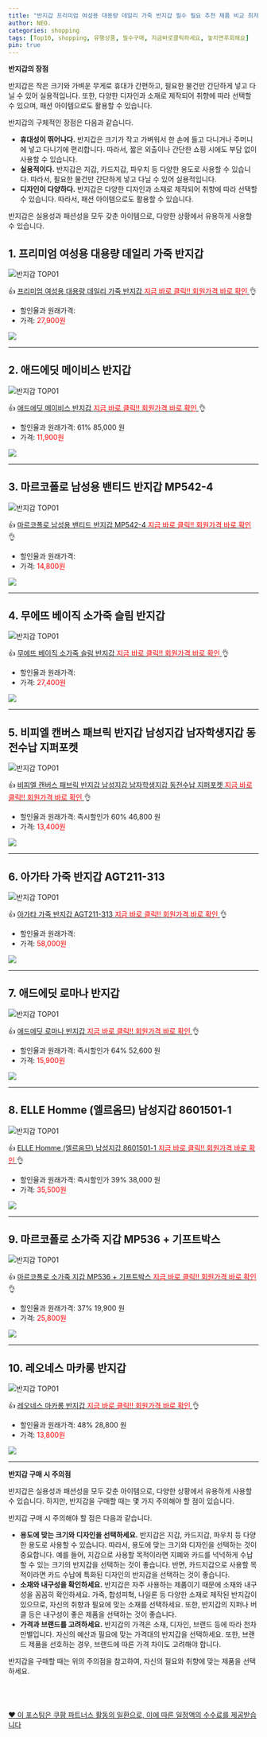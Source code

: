 ```yaml
---
title: "반지갑 프리미엄 여성용 대용량 데일리 가죽 반지갑 필수 필요 추천 제품 비교 최저 가격 비교 장점 구매 후기 구매평"
author: NEO.
categories: shopping
tags: [Top10, shopping, 유행상품, 필수구매, 지금바로클릭하세요, 놓치면후회해요]
pin: true
---
```

**반지갑의 장점**

반지갑은 작은 크기와 가벼운 무게로 휴대가 간편하고, 필요한 물건만 간단하게 넣고 다닐 수 있어 실용적입니다. 또한, 다양한 디자인과 소재로 제작되어 취향에 따라 선택할 수 있으며, 패션 아이템으로도 활용할 수 있습니다.

반지갑의 구체적인 장점은 다음과 같습니다.

* **휴대성이 뛰어나다.** 반지갑은 크기가 작고 가벼워서 한 손에 들고 다니거나 주머니에 넣고 다니기에 편리합니다. 따라서, 짧은 외출이나 간단한 쇼핑 시에도 부담 없이 사용할 수 있습니다.
* **실용적이다.** 반지갑은 지갑, 카드지갑, 파우치 등 다양한 용도로 사용할 수 있습니다. 따라서, 필요한 물건만 간단하게 넣고 다닐 수 있어 실용적입니다.
* **디자인이 다양하다.** 반지갑은 다양한 디자인과 소재로 제작되어 취향에 따라 선택할 수 있습니다. 따라서, 패션 아이템으로도 활용할 수 있습니다.

반지갑은 실용성과 패션성을 모두 갖춘 아이템으로, 다양한 상황에서 유용하게 사용할 수 있습니다.

   

## 1. 프리미엄 여성용 대용량 데일리 가죽 반지갑

![반지갑 TOP01](https://thumbnail8.coupangcdn.com/thumbnails/remote/490x490ex/image/vendor_inventory/2231/ff6bdff71702ac1353d43270f8ce9197536b59f5caa4787a01275a20f3aa.jpg)


👍 [프리미엄 여성용 대용량 데일리 가죽 반지갑 <font color=red> 지금 바로 클릭!! 회원가격 바로 확인 </font> ](https://link.coupang.com/re/AFFSDP?lptag=AF3617701&subid=GithubCoopas&pageKey=7580043306&traceid=V0-153&itemId=20007802364&vendorItemId=87198654540) 👌 


- 할인율과 원래가격: 
- 가격: <span style='color:red'>27,900원</span>

[![](/discount_price.png)](https://link.coupang.com/re/AFFSDP?lptag=AF3617701&subid=GithubCoopas&pageKey=7580043306&traceid=V0-153&itemId=20007802364&vendorItemId=87198654540)

---


   

## 2. 애드에딧 메이비스 반지갑

![반지갑 TOP01](https://thumbnail7.coupangcdn.com/thumbnails/remote/490x490ex/image/retail/images/3993257142051445-5d607b2f-0335-4c77-bb2f-bc1a6a376cc9.jpg)


👍 [애드에딧 메이비스 반지갑 <font color=red> 지금 바로 클릭!! 회원가격 바로 확인 </font> ](https://link.coupang.com/re/AFFSDP?lptag=AF3617701&subid=GithubCoopas&pageKey=269873677&traceid=V0-153&itemId=847444399&vendorItemId=5390041034) 👌 


- 할인율과 원래가격: 61%  85,000   원
- 가격: <span style='color:red'>11,900원</span>

[![](/discount_price.png)](https://link.coupang.com/re/AFFSDP?lptag=AF3617701&subid=GithubCoopas&pageKey=269873677&traceid=V0-153&itemId=847444399&vendorItemId=5390041034)

---


   

## 3. 마르코폴로 남성용 밴티드 반지갑 MP542-4

![반지갑 TOP01](https://thumbnail6.coupangcdn.com/thumbnails/remote/490x490ex/image/retail/images/1281550067693402-c3497546-f2f0-425e-bac3-a3a62d506b54.jpg)


👍 [마르코폴로 남성용 밴티드 반지갑 MP542-4 <font color=red> 지금 바로 클릭!! 회원가격 바로 확인 </font> ](https://link.coupang.com/re/AFFSDP?lptag=AF3617701&subid=GithubCoopas&pageKey=493768&traceid=V0-153&itemId=739439527&vendorItemId=4867144786) 👌 


- 할인율과 원래가격: 
- 가격: <span style='color:red'>14,800원</span>

[![](/discount_price.png)](https://link.coupang.com/re/AFFSDP?lptag=AF3617701&subid=GithubCoopas&pageKey=493768&traceid=V0-153&itemId=739439527&vendorItemId=4867144786)

---


   

## 4. 무에뜨 베이직 소가죽 슬림 반지갑

![반지갑 TOP01](https://thumbnail6.coupangcdn.com/thumbnails/remote/490x490ex/image/retail/images/2019/09/24/15/1/43135f41-b46d-4a83-9c64-05d789594340.jpg)


👍 [무에뜨 베이직 소가죽 슬림 반지갑 <font color=red> 지금 바로 클릭!! 회원가격 바로 확인 </font> ](https://link.coupang.com/re/AFFSDP?lptag=AF3617701&subid=GithubCoopas&pageKey=77752177&traceid=V0-153&itemId=251367601&vendorItemId=5376130670) 👌 


- 할인율과 원래가격: 
- 가격: <span style='color:red'>27,400원</span>

[![](/discount_price.png)](https://link.coupang.com/re/AFFSDP?lptag=AF3617701&subid=GithubCoopas&pageKey=77752177&traceid=V0-153&itemId=251367601&vendorItemId=5376130670)

---


   

## 5. 비피엘 캔버스 패브릭 반지갑 남성지갑 남자학생지갑 동전수납 지퍼포켓

![반지갑 TOP01](https://thumbnail7.coupangcdn.com/thumbnails/remote/490x490ex/image/vendor_inventory/f6af/ab31da3bc60ca3e0f83f319f2a297171facd650fef657fe00ed6c47147c8.jpg)


👍 [비피엘 캔버스 패브릭 반지갑 남성지갑 남자학생지갑 동전수납 지퍼포켓 <font color=red> 지금 바로 클릭!! 회원가격 바로 확인 </font> ](https://link.coupang.com/re/AFFSDP?lptag=AF3617701&subid=GithubCoopas&pageKey=7420237210&traceid=V0-153&itemId=19246740046&vendorItemId=85750698440) 👌 


- 할인율과 원래가격: 즉시할인가 60%  46,800   원
- 가격: <span style='color:red'>13,400원</span>

[![](/discount_price.png)](https://link.coupang.com/re/AFFSDP?lptag=AF3617701&subid=GithubCoopas&pageKey=7420237210&traceid=V0-153&itemId=19246740046&vendorItemId=85750698440)

---


   

## 6. 아가타 가죽 반지갑 AGT211-313

![반지갑 TOP01](https://thumbnail9.coupangcdn.com/thumbnails/remote/490x490ex/image/retail/images/2023/04/25/14/0/255ce8c0-8389-4ef6-a2a6-c989a993b65e.jpg)


👍 [아가타 가죽 반지갑 AGT211-313 <font color=red> 지금 바로 클릭!! 회원가격 바로 확인 </font> ](https://link.coupang.com/re/AFFSDP?lptag=AF3617701&subid=GithubCoopas&pageKey=5272678629&traceid=V0-153&itemId=7519575568&vendorItemId=85777883043) 👌 


- 할인율과 원래가격: 
- 가격: <span style='color:red'>58,000원</span>

[![](/discount_price.png)](https://link.coupang.com/re/AFFSDP?lptag=AF3617701&subid=GithubCoopas&pageKey=5272678629&traceid=V0-153&itemId=7519575568&vendorItemId=85777883043)

---


   

## 7. 애드에딧 로마나 반지갑

![반지갑 TOP01](https://thumbnail6.coupangcdn.com/thumbnails/remote/490x490ex/image/retail/images/914992982618127-b0c318f6-c8ac-4cb6-978f-c36ee3c67317.jpg)


👍 [애드에딧 로마나 반지갑 <font color=red> 지금 바로 클릭!! 회원가격 바로 확인 </font> ](https://link.coupang.com/re/AFFSDP?lptag=AF3617701&subid=GithubCoopas&pageKey=1063892847&traceid=V0-153&itemId=2009798207&vendorItemId=70009657450) 👌 


- 할인율과 원래가격: 즉시할인가 64%  52,600   원
- 가격: <span style='color:red'>15,900원</span>

[![](/discount_price.png)](https://link.coupang.com/re/AFFSDP?lptag=AF3617701&subid=GithubCoopas&pageKey=1063892847&traceid=V0-153&itemId=2009798207&vendorItemId=70009657450)

---


   

## 8. ELLE Homme (엘르옴므) 남성지갑 8601501-1

![반지갑 TOP01](https://thumbnail8.coupangcdn.com/thumbnails/remote/490x490ex/image/vendor_inventory/5f21/49f643664c3c2d734e048657f81e1dee8d448c50bbc97b35eec8f685509c.jpg)


👍 [ELLE Homme (엘르옴므) 남성지갑 8601501-1 <font color=red> 지금 바로 클릭!! 회원가격 바로 확인 </font> ](https://link.coupang.com/re/AFFSDP?lptag=AF3617701&subid=GithubCoopas&pageKey=7109306517&traceid=V0-153&itemId=17768228399&vendorItemId=85812809181) 👌 


- 할인율과 원래가격: 즉시할인가 39%  38,000   원
- 가격: <span style='color:red'>35,500원</span>

[![](/discount_price.png)](https://link.coupang.com/re/AFFSDP?lptag=AF3617701&subid=GithubCoopas&pageKey=7109306517&traceid=V0-153&itemId=17768228399&vendorItemId=85812809181)

---


   

## 9. 마르코폴로 소가죽 지갑 MP536 + 기프트박스

![반지갑 TOP01](https://thumbnail9.coupangcdn.com/thumbnails/remote/490x490ex/image/rs_quotation_api/ejime0ae/d06b3b54f6764165afb406030cf0a1ec.jpg)


👍 [마르코폴로 소가죽 지갑 MP536 + 기프트박스 <font color=red> 지금 바로 클릭!! 회원가격 바로 확인 </font> ](https://link.coupang.com/re/AFFSDP?lptag=AF3617701&subid=GithubCoopas&pageKey=7074680847&traceid=V0-153&itemId=17580534939&vendorItemId=84747142774) 👌 


- 할인율과 원래가격: 37%  19,900   원
- 가격: <span style='color:red'>25,800원</span>

[![](/discount_price.png)](https://link.coupang.com/re/AFFSDP?lptag=AF3617701&subid=GithubCoopas&pageKey=7074680847&traceid=V0-153&itemId=17580534939&vendorItemId=84747142774)

---


   

## 10. 레오네스 마카롱 반지갑

![반지갑 TOP01](https://thumbnail10.coupangcdn.com/thumbnails/remote/490x490ex/image/vendor_inventory/cc69/899593b78a874690b64bb86f9e5994b90ee559b303810363f7fb0db12e35.jpg)


👍 [레오네스 마카롱 반지갑 <font color=red> 지금 바로 클릭!! 회원가격 바로 확인 </font> ](https://link.coupang.com/re/AFFSDP?lptag=AF3617701&subid=GithubCoopas&pageKey=7489098708&traceid=V0-153&itemId=19579495676&vendorItemId=86703206856) 👌 


- 할인율과 원래가격: 48%  28,800   원
- 가격: <span style='color:red'>13,800원</span>

[![](/discount_price.png)](https://link.coupang.com/re/AFFSDP?lptag=AF3617701&subid=GithubCoopas&pageKey=7489098708&traceid=V0-153&itemId=19579495676&vendorItemId=86703206856)

---
**반지갑 구매 시 주의점**

반지갑은 실용성과 패션성을 모두 갖춘 아이템으로, 다양한 상황에서 유용하게 사용할 수 있습니다. 하지만, 반지갑을 구매할 때는 몇 가지 주의해야 할 점이 있습니다.

반지갑 구매 시 주의해야 할 점은 다음과 같습니다.

* **용도에 맞는 크기와 디자인을 선택하세요.** 반지갑은 지갑, 카드지갑, 파우치 등 다양한 용도로 사용할 수 있습니다. 따라서, 용도에 맞는 크기와 디자인을 선택하는 것이 중요합니다. 예를 들어, 지갑으로 사용할 목적이라면 지폐와 카드를 넉넉하게 수납할 수 있는 크기의 반지갑을 선택하는 것이 좋습니다. 반면, 카드지갑으로 사용할 목적이라면 카드 수납에 특화된 디자인의 반지갑을 선택하는 것이 좋습니다.
* **소재와 내구성을 확인하세요.** 반지갑은 자주 사용하는 제품이기 때문에 소재와 내구성을 꼼꼼히 확인하세요. 가죽, 합성피혁, 나일론 등 다양한 소재로 제작된 반지갑이 있으므로, 자신의 취향과 필요에 맞는 소재를 선택하세요. 또한, 반지갑의 지퍼나 버클 등은 내구성이 좋은 제품을 선택하는 것이 좋습니다.
* **가격과 브랜드를 고려하세요.** 반지갑의 가격은 소재, 디자인, 브랜드 등에 따라 천차만별입니다. 자신의 예산과 필요에 맞는 가격대의 반지갑을 선택하세요. 또한, 브랜드 제품을 선호하는 경우, 브랜드에 따른 가격 차이도 고려해야 합니다.

반지갑을 구매할 때는 위의 주의점을 참고하여, 자신의 필요와 취향에 맞는 제품을 선택하세요.<br><br><br><br><br> [ ❤  이 포스팅은 쿠팡 파트너스 활동의 일환으로, 이에 따른 일정액의 수수료를 제공받습니다](https://link.coupang.com/a/bcEFyh)